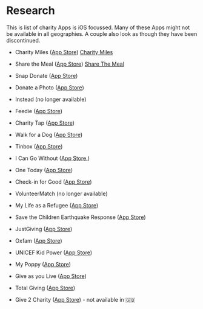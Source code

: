# Research

This is list of charity Apps is iOS focussed. Many of these Apps might not be available in all geographies. A couple also look as though they have been discontinued.

* Charity Miles ([App Store](https://itunes.apple.com/gb/app/charity-miles/id505253234?mt=8))
[Charity Miles](#)
* Share the Meal ([App Store](https://itunes.apple.com/us/app/sharethemeal/id977130010))
[Share The Meal](#)

* Snap Donate ([App Store](https://itunes.apple.com/gb/app/snapdonate/id919439200?mt=8))
* Donate a Photo ([App Store](https://itunes.apple.com/gb/app/donate-photo-free-charity/id620919587?mt=8))
* Instead (no longer available)
* Feedie ([App Store](https://itunes.apple.com/app/feedie/id638131854?mt=8))
* Charity Tap ([App Store](https://itunes.apple.com/us/app/charity-tap/id912144635?mt=8))
* Walk for a Dog ([App Store](https://itunes.apple.com/us/app/walk-for-a-dog/id643857704?mt=8))
* Tinbox ([App Store](https://itunes.apple.com/us/app/tinbox-support-great-causes/id982530168?mt=8))
* I Can Go Without ([App Store.](https://itunes.apple.com/ca/app/i-can-go-without-charity-micro/id669261809?mt=8))
* One Today ([App Store](https://itunes.apple.com/us/app/one-today/id740270200))
* Check-in for Good ([App Store](https://itunes.apple.com/us/app/check-in-for-good/id536219052?mt=8))
* VolunteerMatch (no longer available)
* My Life as a Refugee ([App Store](https://itunes.apple.com/gb/app/my-life-as-a-refugee/id530541420?mt=8))
* Save the Children Earthquake Response ([App Store](https://itunes.apple.com/us/app/save-the-children-earthquake-response/id395153026?mt=8))
* JustGiving ([App Store](https://itunes.apple.com/gb/app/justgiving-crowdfunding-fundraising/id365315851?mt=8))
* Oxfam ([App Store](https://itunes.apple.com/gb/app/my-oxfam/id1135420297?ls=1&mt=8))
* UNICEF Kid Power ([App Store](https://itunes.apple.com/us/app/unicef-kid-power/id1033602557?mt=8))
* My Poppy ([App Store](https://itunes.apple.com/gb/app/my-poppy/id932041402?mt=8))
* Give as you Live ([App Store](https://itunes.apple.com/gb/app/give-as-you-live/id739773339?mt=8))
* Total Giving ([App Store](https://itunes.apple.com/gb/app/total-giving/id719469558?mt=8))
* Give 2 Charity ([App Store](https://itunes.apple.com/us/app/give-2-charity-donations/id586823745?mt=8)) - not available in 🇬🇧

